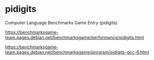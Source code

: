 # pidigits
Computer Language Benchmarks Game Entry (pidigits)

https://benchmarksgame-team.pages.debian.net/benchmarksgame/performance/pidigits.html

https://benchmarksgame-team.pages.debian.net/benchmarksgame/program/pidigits-gcc-6.html


